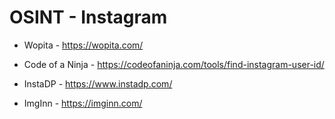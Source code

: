 # OSINT - Instagram

- Wopita - https://wopita.com/

- Code of a Ninja - https://codeofaninja.com/tools/find-instagram-user-id/

- InstaDP - https://www.instadp.com/

- ImgInn - https://imginn.com/